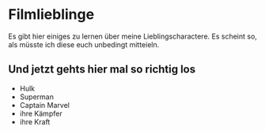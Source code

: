 # Filmlieblinge

Es gibt hier einiges zu lernen über meine Lieblingscharactere. 
Es scheint so, als müsste ich diese euch unbedingt mitteieln.

## Und jetzt gehts hier mal so richtig los

* Hulk
* Superman
* Captain Marvel
 * ihre Kämpfer
 * ihre Kraft
